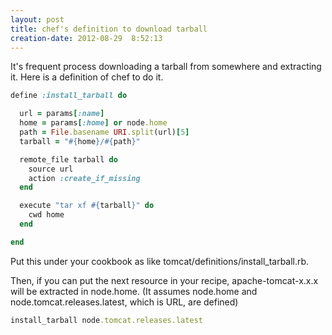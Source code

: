 ```yaml
---
layout: post
title: chef's definition to download tarball
creation-date: 2012-08-29  8:52:13
---
```

It's frequent process downloading a tarball from somewhere and extracting it.
Here is a definition of chef to do it.

```ruby
define :install_tarball do

  url = params[:name]
  home = params[:home] or node.home
  path = File.basename URI.split(url)[5]
  tarball = "#{home}/#{path}"

  remote_file tarball do
    source url
    action :create_if_missing
  end

  execute "tar xf #{tarball}" do
    cwd home
  end

end
```

Put this under your cookbook as like tomcat/definitions/install_tarball.rb.

Then, if you can put the next resource in your recipe,
apache-tomcat-x.x.x will be extracted in node.home.
(It assumes node.home and node.tomcat.releases.latest, which is URL, are defined)

```ruby
install_tarball node.tomcat.releases.latest
```
